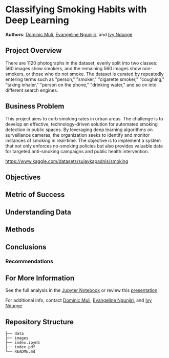 # Classifying Smoking Habits with Deep Learning

**Authors**: [Dominic Muli](mailto:dominic.muli@student.moringaschool.com), [Evangeline Ngunjiri](mailto:evangeline.ngunjiri@student.moringaschool.com), and [Ivy Ndunge](mailto:ivy.ndunge@student.moringaschool.com)

## Project Overview
There are 1120 photographs in the dataset, evenly split into two classes: 560 images show smokers, and the remaining 560 images show non-smokers, or those who do not smoke. The dataset is curated by repeatedly entering terms such as "person," "smoker," "cigarette smoker," "coughing," "taking inhaler," "person on the phone," "drinking water," and so on into different search engines.


## Business Problem
This project aims to curb smoking rates in urban areas. The challenge is to develop an effective, technology-driven solution for automated smoking detection in public spaces. By leveraging deep learning algorithms on surveillance cameras, the organization seeks to identify and monitor instances of smoking in real-time. The objective is to implement a system that not only enforces no-smoking policies but also provides valuable data for targeted anti-smoking campaigns and public health intervention.

https://www.kaggle.com/datasets/sujaykapadnis/smoking

## Objectives


## Metric of Success


## Understanding Data


## Methods


## Conclusions


### Recommendations


## For More Information

See the full analysis in the [Jupyter Notebook](./index.ipynb) or review this [presentation](./index.pdf).

For additional info, contact [Dominic Muli](mailto:dominic.muli@student.moringaschool.com), [Evangeline Ngunjiri](mailto:evangeline.ngunjiri@student.moringaschool.com), and [Ivy Ndunge](mailto:ivy.ndunge@student.moringaschool.com)

## Repository Structure
```
├── data
├── images
├── index.ipynb
├── index.pdf
└── README.md
```